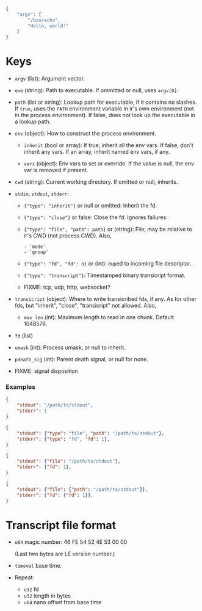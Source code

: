 
```js
{
    "argv": [
        "/bin/echo",
        "Hello, world!"
    ]
}
```

# Keys

- `argv` (list): Argument vector.

- `exe` (string): Path to executable.  If ommitted or null, uses `argv[0]`.

- `path` (list or string): Lookup path for executable, if it contains no
  slashes.  If `true`, uses the `PATH` environment variable in ir's own
  environment (not in the process environment).  If false, does not look up 
  the executable in a lookup path.

- `env` (object): How to construct the process environment.

    - `inherit` (bool or array): If true, inherit all the env vars.  If false,
      don't inherit any vars.  If an array, inherit named env vars, if any.

    - `vars` (object): Env vars to set or override.  If the value is null, the
      env var is removed if present.
    
- `cwd` (string): Current working directory.  If omitted or null, inherits.

- `stdin`, `stdout`, `stderr`:

    - `{"type": "inherit"}` or null or omitted: Inherit the fd.

    - `{"type": "close"}` or false: Close the fd.  Ignores failures.

    - `{"type": "file", "path": path}` or (string): File; may be relative to
      ir's CWD (not process CWD).  Also,
      
          - `mode`
          - `group`

    - `{"type": "fd", "fd": n}` or (int): `dup`ed to incoming file descriptor.

    - `{"type": "transcript"}`: Timestamped binary transicript format.

    - FIXME: tcp, udp, http, websocket?
    
- `transicript` (object): Where to write transicribed fds, if any.  As for other
  fds, but "inherit", "close", "transicript" not allowed.  Also,
  
    - `max_len` (int): Maximum length to read in one chunk.  Default 1048576.

- `fd` (list)

- `umask` (int): Process umask, or null to inherit.

- `pdeath_sig` (int): Parent death signal, or null for none.

- FIXME: signal disposition


### Examples

```json
{
    "stdout": "/path/to/stdout",
    "stderr": 1
}
```

```json
{
    "stdout": {"type": "file", "path": "/path/to/stdout"},
    "stderr": {"type": "fd", "fd": 1},
}
```

```json
{
    "stdout": {"file": "/path/to/stdout"},
    "stderr": {"fd": 1},
}
```

```json
{
    "stdout": {"file": {"path": "/path/to/stdout"}},
    "stderr": {"fd": {"fd": 1}},
}
```


# Transcript file format

- `u64` magic number: 46 FE 54 52 4E 53 00 00

  (Last two bytes are LE version number.)

- `timeval` base time.

- Repeat:

    - `u32` fd
    - `u32` length in bytes
    - `u64` nano offset from base time

